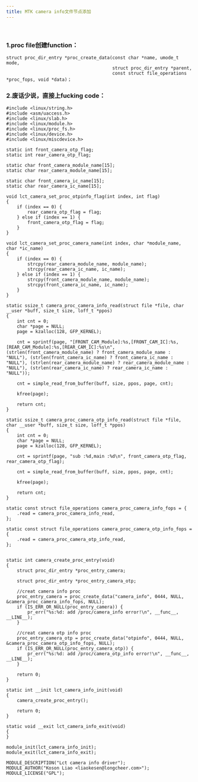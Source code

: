```yaml
---
title: MTK camera info文件节点添加
---
```


</br>

### 1.proc file创建function：

	struct proc_dir_entry *proc_create_data(const char *name, umode_t mode,
											struct proc_dir_entry *parent,
											const struct file_operations *proc_fops, void *data)；

### 2.废话少说，直接上fucking code：

	#include <linux/string.h>
	#include <asm/uaccess.h>
	#include <linux/slab.h>
	#include <linux/module.h>
	#include <linux/proc_fs.h>
	#include <linux/device.h>
	#include <linux/miscdevice.h>
	
	static int front_camera_otp_flag;
	static int rear_camera_otp_flag;
	
	static char front_camera_module_name[15];
	static char rear_camera_module_name[15];
	
	static char front_camera_ic_name[15];
	static char rear_camera_ic_name[15];
	
	void lct_camera_set_proc_otpinfo_flag(int index, int flag)
	{
	    if (index == 0) {
	        rear_camera_otp_flag = flag;
	    } else if (index == 1) {
	        front_camera_otp_flag = flag;
	    }
	}
	
	void lct_camera_set_proc_camera_name(int index, char *module_name, char *ic_name)
	{
	    if (index == 0) {
	        strcpy(rear_camera_module_name, module_name);
	        strcpy(rear_camera_ic_name, ic_name);
	    } else if (index == 1) {
	        strcpy(front_camera_module_name, module_name);
	        strcpy(front_camera_ic_name, ic_name);
	    }
	}
	
	static ssize_t camera_proc_camera_info_read(struct file *file, char __user *buff, size_t size, loff_t *ppos)
	{
	    int cnt = 0;
	    char *page = NULL;
	    page = kzalloc(128, GFP_KERNEL);
	
	    cnt = sprintf(page, "[FRONT_CAM_Module]:%s,[FRONT_CAM_IC]:%s,[REAR_CAM_Module]:%s,[REAR_CAM_IC]:%s\n", (strlen(front_camera_module_name) ? front_camera_module_name : "NULL"), (strlen(front_camera_ic_name) ? front_camera_ic_name : "NULL"), (strlen(rear_camera_module_name) ? rear_camera_module_name : "NULL"), (strlen(rear_camera_ic_name) ? rear_camera_ic_name : "NULL"));
	
	    cnt = simple_read_from_buffer(buff, size, ppos, page, cnt);
	
	    kfree(page);
	
	    return cnt;
	}
	
	static ssize_t camera_proc_camera_otp_info_read(struct file *file, char __user *buff, size_t size, loff_t *ppos)
	{
	    int cnt = 0;
	    char *page = NULL;
	    page = kzalloc(128, GFP_KERNEL);
	
	    cnt = sprintf(page, "sub :%d,main :%d\n", front_camera_otp_flag, rear_camera_otp_flag);
	
	    cnt = simple_read_from_buffer(buff, size, ppos, page, cnt);
	
	    kfree(page);
	
	    return cnt;
	}
	
	static const struct file_operations camera_proc_camera_info_fops = {
	    .read = camera_proc_camera_info_read,
	};
	
	static const struct file_operations camera_proc_camera_otp_info_fops = {
	    .read = camera_proc_camera_otp_info_read,
	};
	
	
	static int camera_create_proc_entry(void)
	{
	    struct proc_dir_entry *proc_entry_camera;
	
	    struct proc_dir_entry *proc_entry_camera_otp;
	
	    //creat camera info proc
	    proc_entry_camera = proc_create_data("camera_info", 0444, NULL, &camera_proc_camera_info_fops, NULL);
	    if (IS_ERR_OR_NULL(proc_entry_camera)) {
	        pr_err("%s:%d: add /proc/camera_info error!\n", __func__, __LINE__);
	    }
	
	    //creat camera otp info proc
	    proc_entry_camera_otp = proc_create_data("otpinfo", 0444, NULL, &camera_proc_camera_otp_info_fops, NULL);
	    if (IS_ERR_OR_NULL(proc_entry_camera_otp)) {
	        pr_err("%s:%d: add /proc/camera_otp_info error!\n", __func__, __LINE__);
	    }
	
	    return 0;
	}
	
	static int __init lct_camera_info_init(void)
	{
	    camera_create_proc_entry();
	
	    return 0;
	}
	
	static void __exit lct_camera_info_exit(void)
	{
	}
	
	module_init(lct_camera_info_init);
	module_exit(lct_camera_info_exit);
	
	MODULE_DESCRIPTION("Lct camera info driver");
	MODULE_AUTHOR("Koson Liao <liaokesen@longcheer.com>");
	MODULE_LICENSE("GPL");

